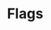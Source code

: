 ---
tags: projects
title: Flags
description: A mini-game testing your knowledge of the flags of the world
link: https://flags.davidmoll.net/
code: https://github.com/Akashic101/flags
techstack:
    - React
    - Mantine
    - Typescript
    - i18next
    - Cloudflare Tunnels
    - Docker
---
